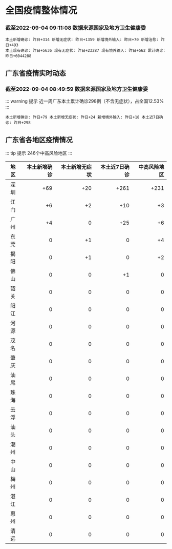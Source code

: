 
# 全国疫情整体情况
### 截至2022-09-04 09:11:08 数据来源国家及地方卫生健康委

```
本土新增确诊: 昨日+314 新增无症状: 昨日+1359 新增境外输入: 昨日+70 新增治愈: 昨日+493
本土现有确诊: 昨日+5636 现有无症状: 昨日+23287 现有境外输入: 昨日+562 累计确诊: 昨日+6044288
```

## 广东省疫情实时动态
### 截至2022-09-04 08:49:59 数据来源国家及地方卫生健康委

::: warning 提示
近一周广东本土累计确诊298例（不含无症状），占全国12.53%
:::

```
本土新增确诊: 昨日+79 本土新增无症状: 昨日+24 新增境外输入: 昨日+18 本土近7日确诊: 昨日+298
```

## 广东省各地区疫情情况

::: tip 提示
246个中高风险地区
:::

|地区|本土新增确诊|本土新增无症状|本土近7日确诊|中高风险地区|
|:--:|---:|---:|---:|---:|
|深圳|+69|+20|+261|+231|
|江门|+6|+2|+10|+3|
|广州|+4|0|+25|+6|
|东莞|0|+1|0|+4|
|揭阳|0|+1|0|+2|
|佛山|0|0|+1|0|
|韶关|0|0|0|0|
|阳江|0|0|0|0|
|河源|0|0|0|0|
|茂名|0|0|0|0|
|肇庆|0|0|0|0|
|汕尾|0|0|0|0|
|珠海|0|0|0|0|
|云浮|0|0|0|0|
|汕头|0|0|0|0|
|潮州|0|0|0|0|
|中山|0|0|0|0|
|梅州|0|0|0|0|
|湛江|0|0|0|0|
|惠州|0|0|0|0|
|清远|0|0|0|0|



  
